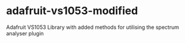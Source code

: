 # adafruit-vs1053-modified
Adafruit VS1053 Library with added methods for utilising the spectrum analyser plugin
